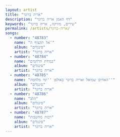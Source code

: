 ```yaml
---
layout: artist
title: "אריה ברונר"
description: "דף האמן אריה ברונר"
keywords: "שירים, מוזיקה, אריה ברונר"
permalink: /artists/אריה-ברונר/
songs:
  - number: "48783"
    name: "אל תקצוף ה'"
    album: "סינגלים"
    artist: "אריה ברונר"
  - number: "48784"
    name: "במידת הרחמים"
    album: "סינגלים"
    artist: "אריה ברונר"
  - number: "48785"
    name: "האחים שמואל ואריה ברונר באולפן ''ימי מלחמה''"
    album: "סינגלים"
    artist: "אריה ברונר"
  - number: "48786"
    name: "הלב"
    album: "סינגלים"
    artist: "אריה ברונר"
  - number: "48787"
    name: "רבות מחשבות"
    album: "סינגלים"
    artist: "אריה ברונר"
---
```

